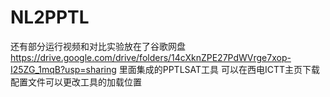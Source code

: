 # NL2PPTL
还有部分运行视频和对比实验放在了谷歌网盘 https://drive.google.com/drive/folders/14cXknZPE27PdWVrge7xop-I25ZG_1mqB?usp=sharing
里面集成的PPTLSAT工具 可以在西电ICTT主页下载 配置文件可以更改工具的加载位置
